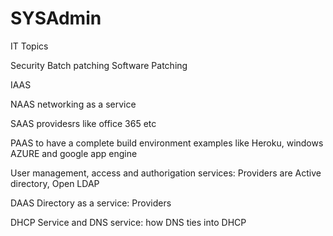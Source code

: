 # SYSAdmin
IT Topics


Security Batch patching
Software Patching

IAAS

NAAS networking as a service

SAAS providesrs like office 365 etc

PAAS to have a complete build environment examples like Heroku, windows AZURE and google app engine

User management, access and authorigation services: Providers are Active directory, Open LDAP

DAAS Directory as a service: Providers

DHCP Service and DNS service: how DNS ties into DHCP
